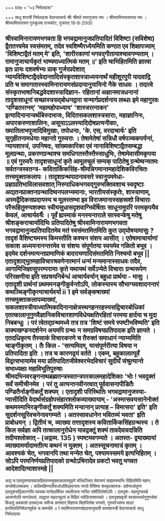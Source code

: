 +++
title = "०३ निर्मलदासः"

+++
साधु शास्त्री निर्मलदासः 
वेदान्ताचार्यः 
श्रीः 
श्रीमते रामानुजाय नमः । श्रीस्वामिनारायणाय नमः । 
श्रीस्वामिनारायण गुरुकुलम् 
राजकोट, 
गुजरात् 
19-8-2000 


श्रीस्वामिनारायणभगवता हि भगवद्रामानुजप्रतिपादितं विशिष्टा (सविशेषा) द्वैततत्त्वमेव स्वसंमतम्, तदेव स्वशिष्यैरध्येयमिति कण्ठत एव शिक्षापत्र्याम् 'विशिष्टाद्वैतं मतम् मे' इति, 'शारीरकाणां भगवद्गीतायाश्चावगम्यताम् । रामानुजाचार्यकृतं भाष्यमाध्यात्मिकं मतम् ॥' इति चाभिहितमिति ज्ञात्वा इतः प्रायः दशवर्षभ्यः प्राक् गुर्जरप्रदेशात् न्यायविशिष्टाद्वैदवेदान्तादिसंस्कृतशास्त्राध्ययनार्थं महीशूरपुरी यादवाद्रि प्रति च समागतास्स्वामिनारायणसंप्रदायानुयायिनो नैके साधवः । तदात्वे संस्कृतभाषानिबद्धवेदशास्त्रादिज्ञान- रहितानां अज्ञानमात्रधनानां तादृशसाधूनां सच्छास्त्रसद्बोधनद्वारा सन्मार्गप्रदर्शनाय लब्धाः इमे महागुरवः ‘पण्डितरत्नम्’ ‘महामहोपाध्याय' 'शास्त्ररत्नाकर' इत्यादिनानान्वर्थबिरुदभाजः, विदितसकलशास्त्रसाराः, महाज्ञानिनः, अपारकरुणाशालिनः, असूयाऽऽलस्यादिदोषप्रत्यनीकाः, ख्यातिलाभपूजादिविमुखाः, तपोधनाः, 'के. एस्. वरदाचार्यः' इति सुगृहीतनामधेयाः महान्तो गुरुवराः । तेषामेतेषां सन्निधौ वर्षपञ्चकपर्यन्तं, न्यायशास्त्रं, उपनिषदः, सांख्यकारिका एवं नानाविशिष्टाद्वैतसम्बद्धा मूलग्रन्थाः, प्रकरणग्रन्थाश्च समधिगतस्तैस्तैस्साधुभिः, तेषामेवासीमकृपया ॥ 
एवं गुरुवरैः तादृशसाधूनां कृते आमूलचूलं सम्यक् पाठितेषु ग्रन्थेष्वन्यतमः सर्वतन्त्रस्वतन्त्र- कवितार्किकसिंह-श्रीमन्निगमान्तमहादेशिकविरचितः तत्त्वमुक्ताकलापः । तादृशग्रन्थपाठनावसरे स्वानुपममेधा- प्रज्ञाप्रतिभाविलासवशात् निरुपाधिकभगवद्गुरुभक्तिवशाच स्वदृष्टाः अद्यतनप्राक्तनग्रन्थादिष्वनपलभ्यमानाः, भारतीयसंस्कृतेः, शास्त्राणाम्, अस्मद्वैदिकसप्रदायस्य च मूलस्तम्भा इव विराजमानास्सहस्रशो विचाराः परैरूहितुमप्यशक्याः स्वीयसुधासदृशवाग्भिर्वर्षिताः साधूनामुपरि परमकृपयैव केवलं, आचार्यवर्यैः । पूर्वं ह्यस्माकं मनस्यन्तराले सत्स्वन्केषु मतेषु श्रीशङ्कराचार्यादिभिः प्रतिपादितेषु श्रीस्वामिनारायणभगवता भगवद्रामानुजप्रतिपादितमेव मतं स्वसंमतमितमिति कुत उद्घोषयामासुः ? तादृशं वैशिष्ट्यमस्य किमस्तीति कश्चन संशय आसीत् । एतेषामाचार्याणां सकाश अध्ययनानन्तरमेव स संशयः संपूर्णतया स्वयमेव गळितो बभूव । इदमेव दर्शनमत्यन्तप्रामाणिकं बादरायणादिसंमतमिति निश्चयो बभूव || 
एतादृशाद्भुतमहाविचारश्रवणेनात्मानं धन्यं मन्यमानास्साधवः तदैव, आगामिजिज्ञासुपरम्परायाः कृते यथायथं सर्वेऽप्येते विचाराः ग्रन्थरूपेण परिरक्षणीया इति सप्रश्रयनिर्बन्धं आचार्यवर्यान् बहुधा प्रार्थया - मासुः । एतादृशी प्रार्थनां प्रथममनङ्गीकुर्वन्तोऽपि, लोकस्यास्य सौभाग्यवशादनन्तरं कथञ्चिङ्गीकृत्याचार्यवर्या 
ii 
1 
इमे सर्वङ्कषाख्यां तत्त्वमुक्ताकलापव्याख्यां, सकलशास्त्रीयाध्यात्मिकादिनानाक्षेत्रस्थगहनरहस्यसद्विचारबोधिकां एतत्कालानुगुणवैज्ञानिकविचारशाणविधेयक्षतिरहितां परमया हार्दया च मुदा निबबन्धुः । परं त्वेतद्ग्रन्थमध्ये तत्र तत्र 'शिष्टं समये स्पष्टीभविष्यति' इति वाक्यखण्डनदर्शनेन अयमपि ग्रन्थः न समग्रविषयप्रतिपादक इति ज्ञायते । एतदधिकृत्य तैस्साकं विचारकरणे च तैरुक्तं समाधानं न्याय्यमिति चाङ्गीकृतम् । तैः किल - 'सत्यमिदम्, यत्संपूर्णरीत्या विषया न प्रतिपादिता इति । तत्र च कारणद्वयं वर्तते । एकम्, बहुकालात्पूर्वं विद्वत्सभायामेव मया प्रतिपादितजीवेश्वरभेदविचारं सुदीर्घं संश्रुत्यान्ते सभाध्यक्षाः महाविभूतिपुरुषाः श्रीमदभिनवरङ्गनाथब्रह्मतन्त्रस्वतन्त्रपरकालमहादेशिकाः 'भोः ! भवदुक्तं सर्वं समीचीनमेव । परं तु अत्यन्तनवीनत्वात् पूर्ववासनापीडितैः पण्डितैर्नाङ्गीकर्तुं शक्यम् । एतादृशी परिस्थितिः भगवद्रामानुजस्या- प्यासीदिति वेदार्थसंग्रहोपसंहारश्लोकव्याख्यायाम् - 'अस्मत्सवयसानेनोक्तं कथमस्माभिरङ्गीकर्तुं शक्यमिति मन्वानान् प्रत्याह – विमत्सरा' इति' इति सुदर्शनसूरिवचनेनावगम्यते । अतस्सावधानेन भवितव्यं भवता' इति प्राबोधयन् । द्वितीयं च, व्याख्या तत्तादृशस्य कवितार्किकसिंहग्रन्थस्य । ते किल सर्वज्ञा अपि तत्कालानुरोधेन यावद्वक्तुं शक्यं तावदेवावदन्निति तदीयश्लोकात् - (अद्रव्य. 135 ) स्पष्टमवगम्यते । अतस्त- द्व्याख्यायां व्याख्यामर्यादामतीत्य कथनं न युक्तम् । अतस्सूचनामात्रं कृतम् । आवश्यकं चेत्, भगवानपि तथा मन्येत चेत्, पश्यामस्समये इत्यभिहितम् । सोऽपि परमनिर्णयप्रतिपादको ग्रन्थोऽचिरादेव प्रकटो भवतु भगवत आदेशादित्याशास्महे || 
- 
अद्य च एतादृशव्याख्यासहिततत्त्वमुक्ताकलापमुद्रणे यत्किञ्चित् सेवारूपं साह्यमस्माभिः विहितमिति महान् सन्तोषोऽस्माकम् । कलिमहिम्नातीवाधोधोविद्यमानाय जगते विशिष्य संस्कृतशास्त्र- दर्शनाध्येतॄणां एतादृशसद्विचारगर्भेयं व्याख्या मार्गप्रदर्शिका भवतीत्यत्र नास्ति संशीतिलेशोऽपि । एतादृश- महत्पुण्यावहे आत्मनोऽपि भागधेयत्वं, तद्द्वारा महदभ्युदयं च विहितं भवेदित्याशास्यते । एतादृशप्रवृत्तौ स्वसामर्थ्यानुगुणसेवां विधातुं अवकाशं दत्तवद्भ्यः सर्वेभ्यः प्रणामान् विज्ञाप्य विज्ञप्तिरेषा भगवते, गुरुवरेभ्यश्च 
सादरं प्रणतिततिनिवेदनपूर्वकं च समर्प्यते ॥ 
1 
स्वामिनारायणसंप्रदायानुयायी 
कामशास्त्री वेदान्ताचार्यः साधु निर्मलदासः 
